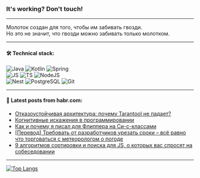 ### It's working? Don't touch!

---
Молоток создан для того, чтобы им забивать гвозди. <br>
Но это не значит, что гвозди можно забивать только молотком.

---

#### 🛠️ Technical stack:

![Java](https://img.shields.io/badge/Java-informational?logo=Oracle&style=flat&logoColor=white&color=FF4500)
![Kotlin](https://img.shields.io/badge/Kotlin-informational?logo=Kotlin&style=flat&logoColor=white&color=774D97)
![Spring](https://img.shields.io/badge/SpringBoot-informational?logo=SpringBoot&style=flat&logoColor=white&color=6DB33F) <br>
![JS](https://img.shields.io/badge/JS-informational?logo=javaScript&style=flat&logoColor=black&color=F7Df1E)
![TS](https://img.shields.io/badge/TypeScript-informational?logo=typeScript&style=flat&logoColor=black&color=0667A8)
![NodeJS](https://img.shields.io/badge/NodeJS-informational?logo=node.js&style=flat&logoColor=white&color=70A760) <br>
![Nest](https://img.shields.io/badge/NestJS-informational?logo=NestJS&style=flat&logoColor=white&color=E0234E)
![PostgreSQL](https://img.shields.io/badge/PostgreSQL-informational?logo=PostgreSQL&style=flat&logoColor=white&color=DAA520)
![Git](https://img.shields.io/badge/Git-informational?logo=git&style=flat&logoColor=white&color=778899)

___

#### 💬 Latest posts from habr.com:

<!-- BLOG-POST-LIST:START -->
- [Отказоустойчивая архитектура: почему Tarantool не падает?](https://habr.com/ru/companies/vk/articles/768360/?utm_source=habrahabr&utm_medium=rss&utm_campaign=768360)
- [Когнитивные искажения в программировании](https://habr.com/ru/companies/reksoft/articles/769504/?utm_source=habrahabr&utm_medium=rss&utm_campaign=769504)
- [Как и почему я писал для Флиппера на Си-с-классами](https://habr.com/ru/companies/ruvds/articles/768658/?utm_source=habrahabr&utm_medium=rss&utm_campaign=768658)
- [[Перевод] Требовать от разработчиков урезать сроки – всё равно что торговаться с метеорологом о погоде](https://habr.com/ru/companies/productivity_inside/articles/769490/?utm_source=habrahabr&utm_medium=rss&utm_campaign=769490)
- [9 алгоритмов сортировки и поиска для JS, о которых вас спросят на собеседовании](https://habr.com/ru/companies/simbirsoft/articles/769312/?utm_source=habrahabr&utm_medium=rss&utm_campaign=769312)
<!-- BLOG-POST-LIST:END -->

---
[![Top Langs](https://github-readme-stats-git-master-advtsetting-gmailcom.vercel.app/api/top-langs/?username=zloylis&langs_count=10&hide_title=false&title_color=e6edf3&size_weight=0.5&count_weight=0.5&layout=compact&hide_border=true&theme=dracula)](https://github.com/zloylis)

<!-- ![GitHub stats](https://github-readme-stats-git-master-advtsetting-gmailcom.vercel.app/api?username=zloylis&show_icons=true&hide_border=true&theme=dracula&hide_title=true&include_all_commits=true&count_private=true&hide=contribs&hide_rank=true) -->
